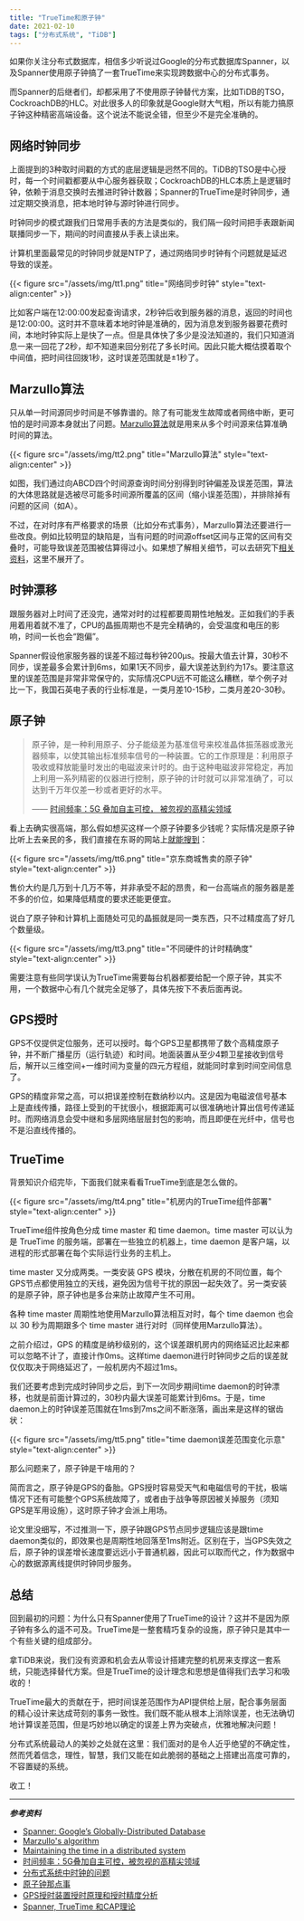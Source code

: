 ```yaml
---
title: "TrueTime和原子钟"
date: 2021-02-10
tags: ["分布式系统", "TiDB"]
---
```


如果你关注分布式数据库，相信多少听说过Google的分布式数据库Spanner，以及Spanner使用原子钟搞了一套TrueTime来实现跨数据中心的分布式事务。

而Spanner的后继者们，却都采用了不使用原子钟替代方案，比如TiDB的TSO，CockroachDB的HLC。对此很多人的印象就是Google财大气粗，所以有能力搞原子钟这种精密高端设备。这个说法不能说全错，但至少不是完全准确的。

## 网络时钟同步

上面提到的3种取时间戳的方式的底层逻辑是迥然不同的。TiDB的TSO是中心授时，每一个时间戳都要从中心服务器获取；CockroachDB的HLC本质上是逻辑时钟，依赖于消息交换时去推进时钟计数器；Spanner的TrueTime是时钟同步，通过定期交换消息，把本地时钟与源时钟进行同步。

时钟同步的模式跟我们日常用手表的方法是类似的，我们隔一段时间把手表跟新闻联播同步一下，期间的时间直接从手表上读出来。

计算机里面最常见的时钟同步就是NTP了，通过网络同步时钟有个问题就是延迟导致的误差。

{{< figure src="/assets/img/tt1.png" title="网络同步时钟" style="text-align:center" >}}

比如客户端在12:00:00发起查询请求，2秒钟后收到服务器的消息，返回的时间也是12:00:00。这时并不意味着本地时钟是准确的，因为消息发到服务器要花费时间，本地时钟实际上是快了一点。但是具体快了多少是没法知道的，我们只知道消息一来一回花了2秒，却不知道来回分别花了多长时间。因此只能大概估摸着取个中间值，把时间往回拨1秒，这时误差范围就是±1秒了。

## Marzullo算法

只从单一时间源同步时间是不够靠谱的。除了有可能发生故障或者网络中断，更可怕的是时间源本身就出了问题。[Marzullo算法][3]就是用来从多个时间源来估算准确时间的算法。

{{< figure src="/assets/img/tt2.png" title="Marzullo算法" style="text-align:center" >}}

如图，我们通过向ABCD四个时间源查询时间分别得到时钟偏差及误差范围，算法的大体思路就是选被尽可能多时间源所覆盖的区间（缩小误差范围），并排除掉有问题的区间（如A）。

不过，在对时序有严格要求的场景（比如分布式事务），Marzullo算法还要进行一些改良。例如比较明显的缺陷是，当有问题的时间源offset区间与正常的区间有交叠时，可能导致误差范围被估算得过小。如果想了解相关细节，可以去研究下[相关资料][4]，这里不展开了。

## 时钟漂移

跟服务器对上时间了还没完，通常对时的过程都要周期性地触发。正如我们的手表用着用着就不准了，CPU的晶振周期也不是完全精确的，会受温度和电压的影响，时间一长也会“跑偏”。

Spanner假设他家服务器的误差不超过每秒钟200μs。按最大值去计算，30秒不同步，误差最多会累计到6ms，如果1天不同步，最大误差达到约为17s。要注意这里的误差范围是非常非常保守的，实际情况CPU远不可能这么糟糕，举个例子对比一下，我国石英电子表的行业标准是，一类月差10-15秒，二类月差20-30秒。

## 原子钟

> 原子钟，是一种利用原子、分子能级差为基准信号来校准晶体振荡器或激光器频率，以使其输出标准频率信号的一种装置。它的工作原理是：利用原子吸收或释放能量时发出的电磁波来计时的。由于这种电磁波非常稳定，再加上利用一系列精密的仪器进行控制，原子钟的计时就可以非常准确了，可以达到千万年仅差一秒或者更好的水平。
>
> —— [时间频率：5G 叠加自主可控， 被忽视的高精尖领域][1]

看上去确实很高端，那么假如想买这样一个原子钟要多少钱呢？实际情况是原子钟比听上去亲民的多，我们直接在东哥的网站上[就能搜到][2]：

{{< figure src="/assets/img/tt6.png" title="京东商城售卖的原子钟" style="text-align:center" >}}

售价大约是几万到十几万不等，并非承受不起的昂贵，和一台高端点的服务器是差不多的价位，如果降低精度的要求还能更便宜。

说白了原子钟和计算机上面随处可见的晶振就是同一类东西，只不过精度高了好几个数量级。

{{< figure src="/assets/img/tt3.png" title="不同硬件的计时精确度" style="text-align:center" >}}

需要注意有些同学误认为TrueTime需要每台机器都要给配一个原子钟，其实不用，一个数据中心有几个就完全足够了，具体先按下不表后面再说。

## GPS授时

GPS不仅提供定位服务，还可以授时。每个GPS卫星都携带了数个高精度原子钟，并不断广播星历（运行轨迹）和时间。地面装置从至少4颗卫星接收到信号后，解开以三维空间+一维时间为变量的四元方程组，就能同时拿到时间空间信息了。

GPS的精度非常之高，可以把误差控制在数纳秒以内。这是因为电磁波信号基本上是直线传播，路径上受到的干扰很小，根据距离可以很准确地计算出信号传递延时。而网络消息会受中继和多层网络层层封包的影响，而且即便在光纤中，信号也不是沿直线传播的。

## TrueTime

背景知识介绍完毕，下面我们就来看看TrueTime到底是怎么做的。

{{< figure src="/assets/img/tt4.png" title="机房内的TrueTime组件部署" style="text-align:center" >}}

TrueTime组件按角色分成 time master 和 time daemon。time master 可以认为是 TrueTime 的服务端，部署在一些独立的机器上，time daemon 是客户端，以进程的形式部署在每个实际运行业务的主机上。

time master 又分成两类。一类安装 GPS 模块，分散在机房的不同位置，每个GPS节点都使用独立的天线，避免因为信号干扰的原因一起失效了。另一类安装的是原子钟，原子钟也是多台来防止故障产生不可用。

各种 time master 周期性地使用Marzullo算法相互对时，每个 time daemon 也会以 30 秒为周期跟多个 time master 进行对时（同样使用Marzullo算法）。

之前介绍过，GPS 的精度是纳秒级别的，这个误差跟机房内的网络延迟比起来都可以忽略不计了，直接计作0ms。这样time daemon进行时钟同步之后的误差就仅仅取决于网络延迟了，一般机房内不超过1ms。

我们还要考虑到完成时钟同步之后，到下一次同步期间time daemon的时钟漂移，也就是前面计算过的，30秒内最大误差可能累计到6ms。于是，time daemon上的时钟误差范围就在1ms到7ms之间不断涨落，画出来是这样的锯齿状：

{{< figure src="/assets/img/tt5.png" title="time daemon误差范围变化示意" style="text-align:center" >}}

那么问题来了，原子钟是干啥用的？

简而言之，原子钟是GPS的备胎。GPS授时容易受天气和电磁信号的干扰，极端情况下还有可能整个GPS系统故障了，或者由于战争等原因被关掉服务（须知GPS是军用设施），这时原子钟才会派上用场。

论文里没细写，不过推测一下，原子钟跟GPS节点同步逻辑应该是跟time daemon类似的，即效果也是周期性地回落至1ms附近。区别在于，当GPS失效之后，原子钟的误差增长速度要远远小于普通机器，因此可以取而代之，作为数据中心的数据源离线提供时钟同步服务。

## 总结

回到最初的问题：为什么只有Spanner使用了TrueTime的设计？这并不是因为原子钟有多么的遥不可及。TrueTime是一整套精巧复杂的设施，原子钟只是其中一个有些关键的组成部分。

拿TiDB来说，我们没有资源和机会去从零设计搭建完整的机房来支撑这一套系统，只能选择替代方案。但是TrueTime的设计理念和思想是值得我们去学习和吸收的！

TrueTime最大的贡献在于，把时间误差范围作为API提供给上层，配合事务层面的精心设计来达成苛刻的事务一致性。我们既不能从根本上消除误差，也无法确切地计算误差范围，但是巧妙地以确定的误差上界为突破点，优雅地解决问题！

分布式系统最动人的美妙之处就在这里：我们面对的是令人近乎绝望的不确定性，然而凭着信念，理性，智慧，我们又能在如此脆弱的基础之上搭建出高度可靠的，不容置疑的系统。

收工！

-----

***参考资料***

- [Spanner: Google’s Globally-Distributed Database](https://static.googleusercontent.com/media/research.google.com/zh-CN//archive/spanner-osdi2012.pdf)
- [Marzullo's algorithm](https://en.wikipedia.org/wiki/Marzullo%27s_algorithm)
- [Maintaining the time in a distributed system](http://infolab.stanford.edu/pub/cstr/reports/csl/tr/83/247/CSL-TR-83-247.pdf)
- [时间频率：5G叠加自主可控，被忽视的高精尖领域](http://pdf.dfcfw.com/pdf/H3_AP201811141245494502_1.PDF)
- [分布式系统中时钟的问题](https://juejin.cn/post/6844903788822659086)
- [原子钟那点事](http://blog.sciencenet.cn/blog-402265-1003430.html)
- [GPS授时装置授时原理和授时精度分析](http://www.xbd-time.com/news/news146.html)
- [Spanner, TrueTime 和CAP理论](https://ying-zhang.github.io/yi/2017/x-spanner-truetime-cap/)

[1]: http://pdf.dfcfw.com/pdf/H3_AP201811141245494502_1.PDF
[2]: https://www.jd.com/jiage/5025da214207cb4b44a8.html
[3]: https://en.wikipedia.org/wiki/Marzullo%27s_algorithm
[4]: http://infolab.stanford.edu/pub/cstr/reports/csl/tr/83/247/CSL-TR-83-247.pdf